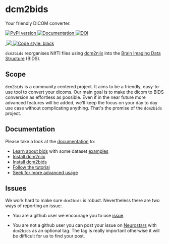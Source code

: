# dcm2bids
Your friendly DICOM converter.

<p>
<a href="https://pypi.org/project/dcm2bids">
<img alt="PyPI version" src="https://badge.fury.io/py/dcm2bids.svg">
</a>
<a href="https://unfmontreal.github.io/Dcm2Bids">
<img alt="Documentation" src="https://img.shields.io/badge/documentation-dcm2bids-succes.svg">
</a>
<a href="https://zenodo.org/badge/latestdoi/59581295">
<img alt="DOI" src="https://zenodo.org/badge/doi/10.5281/zenodo.2616548.svg">
</a>
<!--
<a href="https://singularity-hub.org/collections/544">
<img alt="Singularity Hub" src="https://www.singularity-hub.org/static/img/hosted-singularity--hub-%23e32929.svg">
</a>
-->
</p>

<p>
<a href="https://github.com/unfmontreal/Dcm2Bids/actionsk">
<img alt="" src="https://github.com/unfmontreal/Dcm2Bids/workflows/Tests/badge.svg">
</a>
<a href="https://codecov.io/gh/unfmontreal/Dcm2Bids">
<img src="https://codecov.io/gh/unfmontreal/Dcm2Bids/branch/master/graph/badge.svg"/>
</a>
<a href="https://github.com/psf/black">
<img alt="Code style: black" src="https://img.shields.io/badge/code%20style-black-000000.svg">
</a>
</p>

`dcm2bids` reorganises NIfTI files using [dcm2niix][dcm2niix-github] into the [Brain Imaging Data Structure][bids] (BIDS).

## Scope

`dcm2bids` is a community centered project. It aims to be a friendly,
easy-to-use tool to convert your dicoms. Our main goal is to make the dicom
to BIDS conversion as effortless as possible. Even if in the near future
more advanced features will be added, we'll keep the focus on your day
to day use case without complicating anything. That's the promise of the `dcm2bids` project.

## Documentation

Please take a look at the [documentation][dcm2bids-doc] to:

* [Learn about bids][bids-spec] with some dataset [examples][bids-examples]
* [Install dcm2niix][dcm2niix-install]
* [Install dcm2bids][dcm2bids-install]
* [Follow the tutorial][dcm2bids-tutorial]
* [Seek for more advanced usage][dcm2bids-advanced]

## Issues

We work hard to make sure `dcm2bids` is robust.
Nevertheless there are two ways of reporting an issue:

- You are a github user we encourage you to use [issue][dcm2bids-issues].

- You are not a github user you can post your issue on [Neurostars][neurostars] with `dcm2bids` as an optional tag. The tag is really important otherwise it will be difficult
for us to find your post.

[bids]: http://bids.neuroimaging.io/
[bids-examples]: https://github.com/bids-standard/bids-examples
[bids-spec]: https://bids-specification.readthedocs.io/en/stable/
[dcm2bids-doc]: https://unfmontreal.github.io/Dcm2Bids
[dcm2bids-install]: https://unfmontreal.github.io/Dcm2Bids/#install
[dcm2bids-tutorial]: https://unfmontreal.github.io/Dcm2Bids/tutorial
[dcm2bids-advanced]: https://unfmontreal.github.io/Dcm2Bids/advance/
[dcm2bids-issues]: https://github.com/UNFmontreal/Dcm2Bids/issues
[dcm2niix-install]: https://github.com/rordenlab/dcm2niix#install
[dcm2niix-github]: https://github.com/rordenlab/dcm2niix
[neurostars]: https://neurostars.org/
